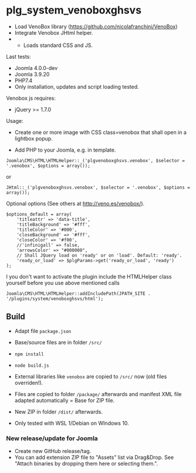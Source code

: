 # plg_system_venoboxghsvs

- Load VenoBox library (https://github.com/nicolafranchini/VenoBox)
- Integrate Venobox JHtml helper.
- - Loads standard CSS and JS.

Last tests:
- Joomla 4.0.0-dev
- Joomla 3.9.20
- PHP7.4
- Only installation, updates and script loading tested.

Venobox js requires:
- jQuery >= 1.7.0

Usage:

- Create one or more image with CSS class=venobox that shall open in a lightbox popup.

- Add PHP to your Joomla, e.g. in template.

```
Joomla\CMS\HTML\HTMLHelper::_('plgvenoboxghsvs.venobox', $selector = '.venobox', $options = array());
```
or
```
JHtml::_('plgvenoboxghsvs.venobox', $selector = '.venobox', $options = array());
```

Optional options (See others at http://veno.es/venobox/).

```
$options_default = array(
	'titleattr' => 'data-title',
	'titleBackground' => '#fff',
	'titleColor' => '#000',
	'closeBackground' => '#fff',
	'closeColor' => '#f00',
	//'infinigall' => false,
	'arrowsColor' => "#000000",
	// Shall JQuery load on 'ready' or on 'load'. Default: 'ready'.
	'ready_or_load' => $plgParams->get('ready_or_load', 'ready')
); 
```

I you don't want to activate the plugin include the HTMLHelper class yourself before you use above mentioned calls

```
Joomla\CMS\HTML\HTMLHelper::addIncludePath(JPATH_SITE . '/plugins/system/venoboxghsvs/html');
```

## Build
- Adapt file `package.json`
- Base/source files are in folder `/src/`
- `npm install`
- `node build.js`

- External libraries like `venobox` are copied to `/src/` now (old files overriden!).
- Files are copied to folder `/package/` afterwards and manifest XML file adapted automatically = Base for ZIP file.
- New ZIP in folder `/dist/` afterwards.
- Only tested with WSL 1/Debian on WIndows 10.

### New release/update for Joomla
- Create new GitHub release/tag.
- You can add extension ZIP file to "Assets" list via Drag&Drop. See "Attach binaries by dropping them here or selecting them.".